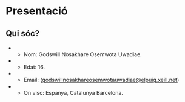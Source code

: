 # Presentació

## Qui sóc?
* - Nom: Godswill Nosakhare Osemwota Uwadiae.
* - Edat: 16.
* - Email: (godswillnosakhareosemwotauwadiae@elpuig.xeill.net) 
* - On visc: Espanya, Catalunya Barcelona.

